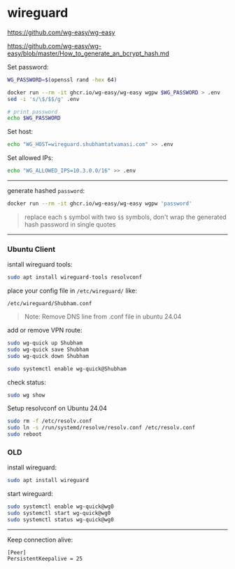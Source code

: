 # wireguard

https://github.com/wg-easy/wg-easy

https://github.com/wg-easy/wg-easy/blob/master/How_to_generate_an_bcrypt_hash.md

Set password:
```bash
WG_PASSWORD=$(openssl rand -hex 64)

docker run --rm -it ghcr.io/wg-easy/wg-easy wgpw $WG_PASSWORD > .env
sed -i 's/\$/$$/g' .env

# print password
echo $WG_PASSWORD
```

Set host:
```bash
echo "WG_HOST=wireguard.shubhamtatvamasi.com" >> .env
```

Set allowed IPs:
```bash
echo "WG_ALLOWED_IPS=10.3.0.0/16" >> .env
```

---

generate hashed `password`:
```bash
docker run --rm -it ghcr.io/wg-easy/wg-easy wgpw 'password'
```
> replace each `$` symbol with two `$$` symbols,
> don't wrap the generated hash password in single quotes

---

### Ubuntu Client

isntall wireguard tools:
```bash
sudo apt install wireguard-tools resolvconf
```

place your config file in `/etc/wireguard/` like:
```
/etc/wireguard/Shubham.conf
```
> Note: Remove DNS line from .conf file in ubuntu 24.04

add or remove VPN route:
```bash
sudo wg-quick up Shubham
sudo wg-quick save Shubham
sudo wg-quick down Shubham

sudo systemctl enable wg-quick@Shubham
```

check status:
```bash
sudo wg show
```

Setup resolvconf on Ubuntu 24.04
```bash
sudo rm -f /etc/resolv.conf
sudo ln -s /run/systemd/resolve/resolv.conf /etc/resolv.conf
sudo reboot
```

### OLD

install wireguard:
```bash
sudo apt install wireguard
```

start wireguard:
```bash
sudo systemctl enable wg-quick@wg0
sudo systemctl start wg-quick@wg0
sudo systemctl status wg-quick@wg0
```

---

Keep connection alive:
```
[Peer]
PersistentKeepalive = 25
```




